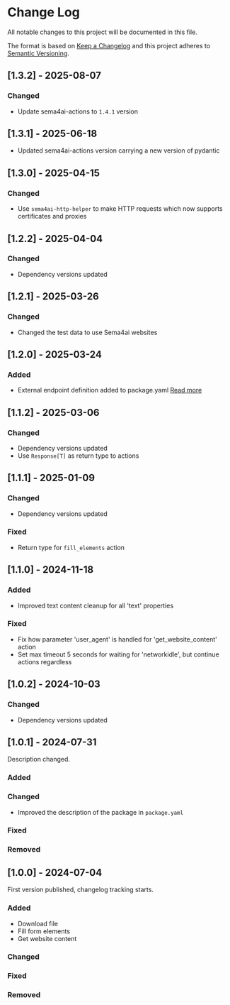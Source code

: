 # Change Log

All notable changes to this project will be documented in this file.

The format is based on [Keep a Changelog](https://keepachangelog.com/)
and this project adheres to [Semantic Versioning](https://semver.org/).

## [1.3.2] - 2025-08-07

### Changed

- Update sema4ai-actions to `1.4.1` version

## [1.3.1] - 2025-06-18

- Updated sema4ai-actions version carrying a new version of pydantic

## [1.3.0] - 2025-04-15

### Changed

- Use `sema4ai-http-helper` to make HTTP requests which now supports certificates and proxies

## [1.2.2] - 2025-04-04

### Changed

- Dependency versions updated

## [1.2.1] - 2025-03-26

### Changed

- Changed the test data to use Sema4ai websites

## [1.2.0] - 2025-03-24

### Added

- External endpoint definition added to package.yaml [Read more](https://sema4.ai/docs/team-edition/marketplace/snowflake-admin#managing-external-access)

## [1.1.2] - 2025-03-06

### Changed

- Dependency versions updated
- Use `Response[T]` as return type to actions

## [1.1.1] - 2025-01-09

### Changed

- Dependency versions updated

### Fixed

- Return type for `fill_elements` action

## [1.1.0] - 2024-11-18

### Added

- Improved text content cleanup for all 'text' properties

### Fixed

- Fix how parameter 'user_agent' is handled for 'get_website_content' action
- Set max timeout 5 seconds for waiting for 'networkidle', but continue actions regardless

## [1.0.2] - 2024-10-03

### Changed

- Dependency versions updated

## [1.0.1] - 2024-07-31

Description changed.

### Added

### Changed

- Improved the description of the package in `package.yaml`

### Fixed

### Removed

## [1.0.0] - 2024-07-04

First version published, changelog tracking starts.

### Added

- Download file
- Fill form elements
- Get website content

### Changed

### Fixed

### Removed
